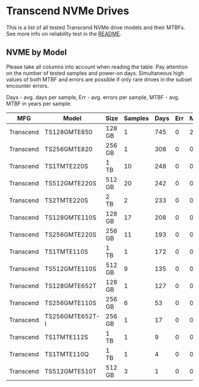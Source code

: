 Transcend NVMe Drives
=====================

This is a list of all tested Transcend NVMe drive models and their MTBFs. See more
info on reliability test in the [README](https://github.com/linuxhw/SMART).

NVME by Model
------------

Please take all columns into account when reading the table. Pay attention on the
number of tested samples and power-on days. Simultaneous high values of both MTBF
and errors are possible if only rare drives in the subset encounter errors.

Days - avg. days per sample,
Err  - avg. errors per sample,
MTBF - avg. MTBF in years per sample.

| MFG       | Model              | Size   | Samples | Days  | Err   | MTBF |
|-----------|--------------------|--------|---------|-------|-------|------|
| Transcend | TS128GMTE850       | 128 GB | 1       | 745   | 0     | 2.04   |
| Transcend | TS256GMTE820       | 256 GB | 1       | 308   | 0     | 0.84   |
| Transcend | TS1TMTE220S        | 1 TB   | 10      | 248   | 0     | 0.68   |
| Transcend | TS512GMTE220S      | 512 GB | 20      | 242   | 0     | 0.67   |
| Transcend | TS2TMTE220S        | 2 TB   | 2       | 233   | 0     | 0.64   |
| Transcend | TS128GMTE110S      | 128 GB | 17      | 208   | 0     | 0.57   |
| Transcend | TS256GMTE220S      | 256 GB | 11      | 193   | 0     | 0.53   |
| Transcend | TS1TMTE110S        | 1 TB   | 1       | 172   | 0     | 0.47   |
| Transcend | TS512GMTE110S      | 512 GB | 9       | 135   | 0     | 0.37   |
| Transcend | TS128GMTE652T      | 128 GB | 1       | 127   | 0     | 0.35   |
| Transcend | TS256GMTE110S      | 256 GB | 6       | 53    | 0     | 0.15   |
| Transcend | TS256GMTE652T-I    | 256 GB | 1       | 17    | 0     | 0.05   |
| Transcend | TS1TMTE112S        | 1 TB   | 1       | 9     | 0     | 0.03   |
| Transcend | TS1TMTE110Q        | 1 TB   | 1       | 4     | 0     | 0.01   |
| Transcend | TS512GMTE510T      | 512 GB | 3       | 1     | 0     | 0.00   |
